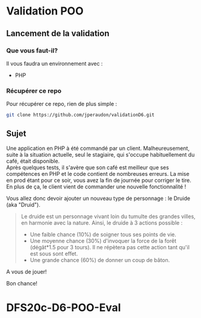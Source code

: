 # Validation POO

## Lancement de la validation

### Que vous faut-il?
Il vous faudra un environnement avec :
- PHP

### Récupérer ce repo
Pour récupérer ce repo, rien de plus simple :
```bash
git clone https://github.com/jperaudon/validationD6.git
```


## Sujet
Une application en PHP à été commandé par un client. Malheureusement, suite à la situation actuelle, seul le stagiaire, qui s'occupe habituellement du café, était disponible.  
Après quelques tests, il s'avère que son café est meilleur que ses compétences en PHP et le code contient de nombreuses erreurs. La mise en prod étant pour ce soir, vous avez la fin de journée pour corriger le tire.  
En plus de ça, le client vient de commander une nouvelle fonctionnalité !

Vous allez donc devoir ajouter un nouveau type de personnage : le Druide (aka "Druid").

>Le druide est un personnage vivant loin du tumulte des grandes villes, en harmonie avec la nature.
>Ainsi, le druide à 3 actions possible :  
>- Une faible chance (10%) de soigner tous ses points de vie.
>- Une moyenne chance (30%) d'invoquer la force de la forêt (dégât*1.5 pour 3 tours). Il ne répètera pas cette action tant qu'il est sous sont effet.
>- Une grande chance (60%) de donner un coup de bâton.

A vous de jouer!

Bon chance!
# DFS20c-D6-POO-Eval
